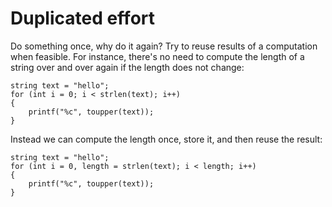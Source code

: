 # Duplicated effort

Do something once, why do it again? Try to reuse results of a computation when feasible. For instance, there's no need to compute the length of a string over and over again if the length does not change:

    string text = "hello";
    for (int i = 0; i < strlen(text); i++)
    {
        printf("%c", toupper(text));
    }

Instead we can compute the length once, store it, and then reuse the result:

    string text = "hello";
    for (int i = 0, length = strlen(text); i < length; i++)
    {
        printf("%c", toupper(text));
    }
